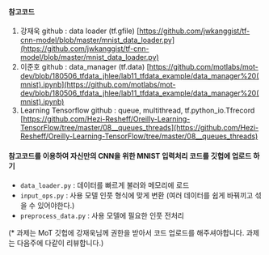#### 참고코드

1. 강재욱 github :  data loader (tf.gfile)
   [https://github.com/jwkanggist/tf-cnn-model/blob/master/mnist_data_loader.py](https://github.com/jwkanggist/tf-cnn-model/blob/master/mnist_data_loader.py)
2. 이준호 github :  data_manager (tf.data)
   [https://github.com/motlabs/mot-dev/blob/180506_tfdata_jhlee/lab11_tfdata_example/data_manager%20(mnist).ipynb](https://github.com/motlabs/mot-dev/blob/180506_tfdata_jhlee/lab11_tfdata_example/data_manager%20(mnist).ipynb)
3. Learning Tensorflow github : queue, multithread, tf.python_io.Tfrecord
   [https://github.com/Hezi-Resheff/Oreilly-Learning-TensorFlow/tree/master/08__queues_threads](https://github.com/Hezi-Resheff/Oreilly-Learning-TensorFlow/tree/master/08__queues_threads)

#### 참고코드를 이용하여 자신만의 CNN을 위한 MNIST 입력처리 코드를 깃헙에 업로드 하기

- `data_loader.py` : 데이터를 빠르게 불러와 메모리에 로드
- `input_ops.py` : 사용 모델 인풋 형식에 맞게 변환 (여러 데이터를 쉽게 바꿔끼고 섞을 수 있어야한다.)
- `preprocess_data.py` : 사용 모델에 필요한 인풋 전처리 

(* 과제는 MoT 깃헙에 강재욱님께 권한을 받아서 코드 업로드를 해주셔야합니다. 과제는 다음주에 다같이 리뷰합니다.)